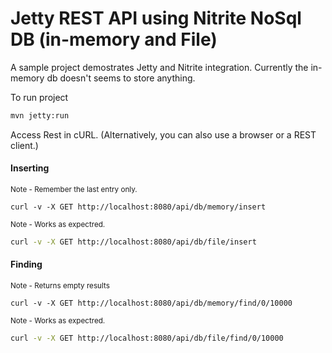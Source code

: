 # Jetty REST API using Nitrite NoSql DB (in-memory and File)

A sample project demostrates Jetty and Nitrite integration. Currently the in-memory db doesn't seems to store anything.

To run project

```bash
mvn jetty:run
```

Access Rest in cURL. (Alternatively, you can also use a browser or a REST client.)

#### Inserting

<small> Note - Remember the last entry only. </small>

```
curl -v -X GET http://localhost:8080/api/db/memory/insert
```

<small> Note - Works as expectred. </small>

```bash
curl -v -X GET http://localhost:8080/api/db/file/insert
```


#### Finding

<small> Note - Returns empty results </small>

```
curl -v -X GET http://localhost:8080/api/db/memory/find/0/10000
```

<small> Note - Works as expectred. </small>

```bash
curl -v -X GET http://localhost:8080/api/db/file/find/0/10000
```